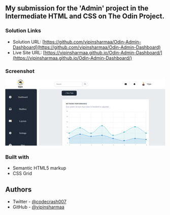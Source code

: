 
## My submission for the 'Admin' project in the Intermediate HTML and CSS on The Odin Project. 


### Solution Links

- Solution URL: [https://github.com/vipinsharmaa/Odin-Admin-Dashboard](https://github.com/vipinsharmaa/Odin-Admin-Dashboard)
- Live Site URL: [https://vipinsharmaa.github.io/Odin-Admin-Dashboard/](https://vipinsharmaa.github.io/Odin-Admin-Dashboard/)


### Screenshot

![](images/Screenshot.png)


### Built with

- Semantic HTML5 markup
- CSS Grid


## Authors

- Twitter - [@codecrash007](https://www.twitter.com/codecrash007)
- GitHub  - [@vipinsharmaa](https://github.com/vipinsharmaa)

